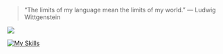> “The limits of my language mean the limits of my world.” — Ludwig Wittgenstein

![](https://www.codewars.com/users/egor7orlov/badges/small)

[![My Skills](https://skillicons.dev/icons?i=js,ts,nodejs,nestjs,mongodb,mysql,postgres,docker,kotlin,go,linux&perline=4)](https://skillicons.dev)
